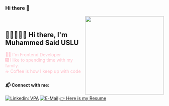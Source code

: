 ### Hi there 👋
<img align="right" src="https://github.com/7oSkaaa/7oSkaaa/blob/main/Images/Right_Side.gif?raw=true" width = 250px>
</br>

## 👷🏻‍♀️👋🏻 Hi there, I'm Muhammed Said USLU

<font color="pink"> 🐱‍🏍 I'm Frontend Developer </font>
</br>
<font color="pink">🎆 I like to spending time with my family. </font>
</br>
<font color="pink">☕ Coffee is how I keep up with code</font>

#### 📬 Connect with me:

[![Linkedin: VPA](https://img.shields.io/badge/linkedin-%230077B5.svg?&style=for-the-badge&logo=linkedin&logoColor=white)](https://www.linkedin.com/in/muhammed-said-uslu-7b87801b/)
[![E-Mail](https://img.shields.io/badge/gmail-f1f2f6.svg?&style=for-the-badge&logo=gmail&logoColor=red)](mailto:msaiduslu@gmail.com)
[👉 Here is my Resume](https://github.com/msaiduslu/msaiduslu/blob/main/Muhammed%20USLU%20Resume.docx)
